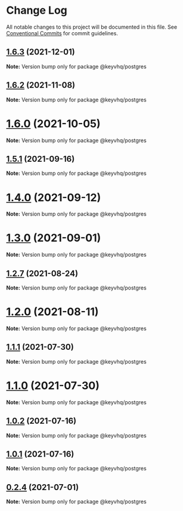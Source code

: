 # Change Log

All notable changes to this project will be documented in this file.
See [Conventional Commits](https://conventionalcommits.org) for commit guidelines.

## [1.6.3](https://github.com/microlinkhq/keyv/compare/v1.6.2...v1.6.3) (2021-12-01)

**Note:** Version bump only for package @keyvhq/postgres





## [1.6.2](https://github.com/microlinkhq/keyv/compare/v1.6.1...v1.6.2) (2021-11-08)

**Note:** Version bump only for package @keyvhq/postgres





# [1.6.0](https://github.com/microlinkhq/keyv/compare/v1.5.2...v1.6.0) (2021-10-05)

**Note:** Version bump only for package @keyvhq/postgres





## [1.5.1](https://github.com/microlinkhq/keyv/compare/v1.5.0...v1.5.1) (2021-09-16)

**Note:** Version bump only for package @keyvhq/postgres





# [1.4.0](https://github.com/microlinkhq/keyv/compare/v1.3.0...v1.4.0) (2021-09-12)

**Note:** Version bump only for package @keyvhq/postgres





# [1.3.0](https://github.com/microlinkhq/keyv/compare/v1.2.7...v1.3.0) (2021-09-01)

**Note:** Version bump only for package @keyvhq/postgres





## [1.2.7](https://github.com/microlinkhq/keyv/compare/v1.2.6...v1.2.7) (2021-08-24)

**Note:** Version bump only for package @keyvhq/postgres





# [1.2.0](https://github.com/microlinkhq/keyv/compare/v1.1.1...v1.2.0) (2021-08-11)

**Note:** Version bump only for package @keyvhq/postgres





## [1.1.1](https://github.com/microlinkhq/keyv/compare/v1.1.0...v1.1.1) (2021-07-30)

**Note:** Version bump only for package @keyvhq/postgres





# [1.1.0](https://github.com/microlinkhq/keyv/compare/v1.0.2...v1.1.0) (2021-07-30)

**Note:** Version bump only for package @keyvhq/postgres





## [1.0.2](https://github.com/microlinkhq/keyv/compare/v1.0.1...v1.0.2) (2021-07-16)

**Note:** Version bump only for package @keyvhq/postgres





## [1.0.1](https://github.com/microlinkhq/keyv/compare/v1.0.0...v1.0.1) (2021-07-16)

**Note:** Version bump only for package @keyvhq/postgres





## [0.2.4](https://github.com/microlinkhq/keyv/compare/v0.2.0...v0.2.4) (2021-07-01)

**Note:** Version bump only for package @keyvhq/postgres
